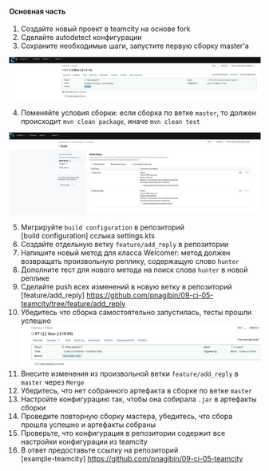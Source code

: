 #### Основная часть

1. Создайте новый проект в teamcity на основе fork
2. Сделайте autodetect конфигурации
3. Сохраните необходимые шаги, запустите первую сборку master'a

![Alt text](image.png)

4. Поменяйте условия сборки: если сборка по ветке `master`, то должен происходит `mvn clean package`, иначе `mvn clean test`

![Alt text](image-1.png)

5. Мигрируйте `build configuration` в репозиторий  
[build configuration] сслыка settings.kts
6. Создайте отдельную ветку `feature/add_reply` в репозитории
7. Напишите новый метод для класса Welcomer: метод должен возвращать произвольную реплику, содержащую слово `hunter`
8. Дополните тест для нового метода на поиск слова `hunter` в новой реплике
9. Сделайте push всех изменений в новую ветку в репозиторий  
[feature/add_reply] https://github.com/pnagibin/09-ci-05-teamcity/tree/feature/add_reply
1.  Убедитесь что сборка самостоятельно запустилась, тесты прошли успешно
![Alt text](image-2.png)
1.  Внесите изменения из произвольной ветки `feature/add_reply` в `master` через `Merge`
2.  Убедитесь, что нет собранного артефакта в сборке по ветке `master`
3.  Настройте конфигурацию так, чтобы она собирала `.jar` в артефакты сборки
4.  Проведите повторную сборку мастера, убедитесь, что сбора прошла успешно и артефакты собраны
5.  Проверьте, что конфигурация в репозитории содержит все настройки конфигурации из teamcity
6.  В ответ предоставьте ссылку на репозиторий  
[example-teamcity] https://github.com/pnagibin/09-ci-05-teamcity